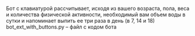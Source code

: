 Бот с клавиатурой рассчитывает, исходя из вашего возраста, пола, веса и количества физической активности, необходимый вам объем воды в сутки и напоминает выпить ее три раза в день (в 7, 14 и 18)
bot_ext_with_buttons.py – файл с кодом бота
